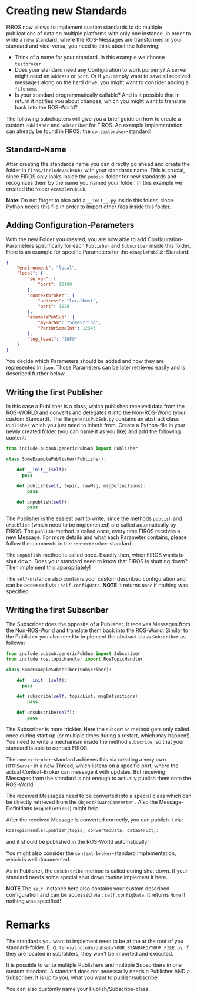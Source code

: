 # Creating new Standards

FIROS now allows to implement custom standards to do multiple publications of data on multiple platforms with only one
instance. In order to write a new standard, where the ROS-Messages are transformed in your standard and vice-versa, you
need to think about the following:

-   Think of a name for your standard. In this example we choose `testbroker`
-   Does your standard need any Configuration to work porperly? A server might need an `address` or `port`. Or if you
    simply want to save all received messages along on the hard drive, you might want to consider adding a `filename`.
-   Is your standard programmatically callable? And is it possible that in return it notifies you about changes, which
    you might want to translate back into the ROS-World?

The following subchapters will give you a brief guide on how to create a custom `Publisher` and `Subscriber` for FIROS.
An example Implementation can already be found in FIROS: the `contextbroker`-standard!

## Standard-Name

After creating the standards name you can directly go ahead and create the folder in `firos/include/pubsub/` with your
standards name. This is crucial, since FIROS only looks inside the `pubsub`-folder for new standards and recognizes them
by the name you named your folder. In this example we created the folder `examplePubSub`.

**Note**: Do not forget to also add a `__init__.py` inside this folder, since Python needs this file in order to Import
other files inside this folder.

## Adding Configuration-Parameters

With the new Folder you created, you are now able to add Configuration-Parameters specifically for each `Publisher` and
`Subscriber` inside this folder. Here is an example for specific Parameters for the `examplePubSub`-Standard:

```json
{
    "environment": "local",
    "local": {
        "server": {
            "port": 10100
        },
        "contextbroker": {
            "address": "localhost",
            "port": 1026
        },
        "examplePubSub": {
            "myParam": "SomeString",
            "PortOrSomeInt": 12345
        },
        "log_level": "INFO"
    }
}
```

You decide which Parameters should be added and how they are represented in `json`. Those Parameters can be later
retrieved easily and is described further below.

## Writing the first Publisher

In this case a Publisher is a class, which publishes received data from the ROS-WORLD and converts and delegates it into
the Non-ROS-World (your custom Standard). The file `genericPubSub.py` contains an abstract class `Publisher` which you
just need to inherit from. Create a Python-file in your newly created folder (you can name it as you like) and add the
following content:

```python
from include.pubsub.genericPubSub import Publisher

class SomeExamplePublisher(Publisher):

    def __init__(self):
      pass

    def publish(self, topic, rawMsg, msgDefinitions):
        pass

    def unpublish(self):
        pass
```

The Publisher is the easiest part to write, since the methods `publish` and `unpublish` (which need to be implemented)
are called automatically by FIROS. The `publish`-method is called once, every time FIROS receives a new Message. For
more details and what each Parameter contains, please follow the comments in the `contextbroker`-standard.

The `unpublish`-method is called once. Exactly then, when FIROS wants to shut down. Does your standard need to know that
FIROS is shutting down? Then implement this appropriately!

The `self`-instance also contains your custom described configuration and can be accessed via : `self.configData`.
**NOTE** It returns `None` if nothing was specified.

## Writing the first Subscriber

The Subscriber does the opposite of a Publisher. It receives Messages from the Non-ROS-World and translate them back
into the ROS-World. Similar to the Publisher you also need to implement the abstract class `Subscriber` as follows:

```python
from include.pubsub.genericPubSub import Subscriber
from include.ros.topicHandler import RosTopicHandler

class SomeExampleSubscriber(Subscriber):

    def __init__(self):
      pass

    def subscribe(self, topicList, msgDefinitions):
        pass

    def unsubscribe(self):
        pass
```

The Subscriber is more trickier. Here the `subscribe` method gets only called once during start up (or multiple times
during a restart, which may happen!). You need to write a mechanism inside the method `subscribe`, so that your standard
is able to contact FIROS.

The `contextbroker`-standard achieves this via creating a very own `HTTPServer` in a new Thread, which listens on a
specific port, where the actual Context-Broker can message it with updates. But receiving Messages from the standard is
not enough to actually publish them onto the ROS-World.

The received Messages need to be converted into a special class which can be directly retrieved from the
`ObjectFiwareConverter` . Also the Message-Definitions (`msgDefintions`) might help.

After the received Message is converted correctly, you can publish it via:

```python
RosTopicHandler.publish(topic, convertedData, dataStruct):
```

and it should be published in the ROS-World automatically!

You might also consider the `context-broker`-standard Implementation, which is well documented.

As in Publisher, the `unsubscribe`-method is called during shut down. If your standard needs some special shut down
routine implement it here.

**NOTE** The `self`-instance here also contains your custom described configuration and can be accessed via :
`self.configData`. It returns `None` if nothing was specified!

# Remarks

The standards you want to implement need to be at the at the root of you standard-folder. E. g.
`firos/include/pubsub/YOUR_STANDARD/YOUR_FILE.py`. If they are located in subfolders, they won't be imported and
executed.

It is possible to write mulitple Publishers and multiple Subscribers in one custom standard. A standard does not
necessarily needs a Publisher AND a Subscriber. It is up to you, what you want to publish/subscribe

You can also customly name your Publish/Subscribe-class.
